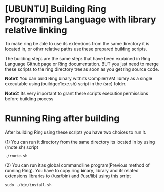 # [UBUNTU] Building Ring Programming Language with library relative linking

To make ring be able to use its extensions from the same directory it is located in, or other relative paths use these prepared building scripts.

The building steps are the same steps that have been explained in Ring Language Github page or Ring documentation. BUT you just need to merge these scripts to the ring directory tree as soon as you get ring source code.

**Note1:** You can build Ring binary with its Compiler/VM library as a single executable using (buildgcc1exe.sh) script in the (src) folder.

**Note2:** Its very important to grant these scripts execution permissions before building process

# Running Ring after building

After building Ring using these scripts you have two choices to run it.

(1) You can run it directory from the same directory its located in by using (rnote.sh) script

	./rnote.sh

(2) You can run it as global command line program(Previous method of running Ring). You have to copy ring binary, library and its related extensions libraries to (/usr/bin) and (/usr/lib) using this script 

	sudo ./bin/install.sh




